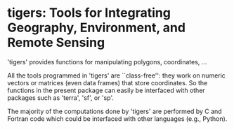 # tigers: Tools for Integrating Geography, Environment, and Remote Sensing

'tigers' provides functions for manipulating polygons, coordinates, ...

All the tools programmed in 'tigers' are ``class-free'': they work on numeric vectors or matrices (even data frames) that store coordinates. So the functions in the present package can easily be interfaced with other packages such as 'terra', 'sf', or 'sp'.

The majority of the computations done by 'tigers' are performed by C and Fortran code which could be interfaced with other languages (e.g., Python).

